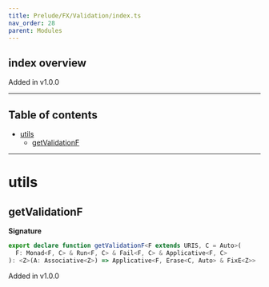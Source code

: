 ```yaml
---
title: Prelude/FX/Validation/index.ts
nav_order: 28
parent: Modules
---
```


## index overview

Added in v1.0.0

---

<h2 class="text-delta">Table of contents</h2>

- [utils](#utils)
  - [getValidationF](#getvalidationf)

---

# utils

## getValidationF

**Signature**

```ts
export declare function getValidationF<F extends URIS, C = Auto>(
  F: Monad<F, C> & Run<F, C> & Fail<F, C> & Applicative<F, C>
): <Z>(A: Associative<Z>) => Applicative<F, Erase<C, Auto> & FixE<Z>>
```

Added in v1.0.0
